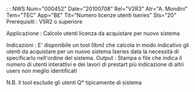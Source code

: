  :  : NWS Num="000452" Date="20100708" Rel="V2R3" Atr="A. Mondini" Tem="TEC" App="B£" Tit="Numero licenze utenti Iseries" Sts="20"
Prerequisiti :  V5R2 o superiore

Applicazione :  Calcolo utenti licenza da acquistare per nuovo sistema

Indicazioni :  E' disponibile un tool (Ibm) che calcola in modo indicativo gli utenti da acquistare per un nuovo sistema Iseries data la necessità di specificarlo nell'ordine del sistema.
Output :  Stampa o file che indica il numero di utenti interattivi e dei lavori di prestart più 
indicazione di altri users non meglio identificati

N.B. Il tool esclude gli utenti Q\* tipicamente di sistema
